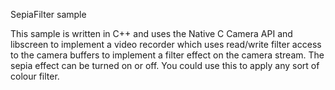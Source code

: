 SepiaFilter sample

This sample is written in C++ and uses the Native C Camera API and libscreen to implement a video recorder which uses read/write filter access to the camera buffers to implement a filter effect on the camera stream.
The sepia effect can be turned on or off. You could use this to apply any sort of colour filter.
